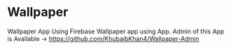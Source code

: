 # Wallpaper
Wallpaper App Using Firebase
Wallpaper app using App. Admin of this App is Available -> https://github.com/KhubaibKhan4/Wallpaper-Admin

